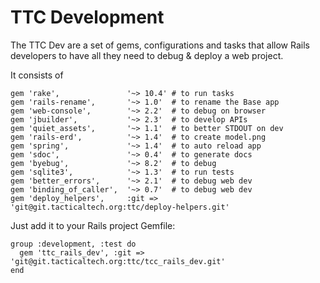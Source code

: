 # TTC Development

The TTC Dev are a set of gems, configurations and tasks that allow Rails developers to have all they need to debug & deploy a web project.

It consists of
```
gem 'rake',               '~> 10.4' # to run tasks
gem 'rails-rename',       '~> 1.0'  # to rename the Base app
gem 'web-console',        '~> 2.2'  # to debug on browser
gem 'jbuilder',           '~> 2.3'  # to develop APIs
gem 'quiet_assets',       '~> 1.1'  # to better STDOUT on dev
gem 'rails-erd',          '~> 1.4'  # to create model.png
gem 'spring',             '~> 1.4'  # to auto reload app
gem 'sdoc',               '~> 0.4'  # to generate docs
gem 'byebug',             '~> 8.2'  # to debug
gem 'sqlite3',            '~> 1.3'  # to run tests
gem 'better_errors',      '~> 2.1'  # to debug web dev
gem 'binding_of_caller',  '~> 0.7'  # to debug web dev
gem 'deploy_helpers',     :git => 'git@git.tacticaltech.org:ttc/deploy-helpers.git'
```

Just add it to your Rails project Gemfile:
```
group :development, :test do
  gem 'ttc_rails_dev', :git => 'git@git.tacticaltech.org:ttc/tcc_rails_dev.git'
end
```